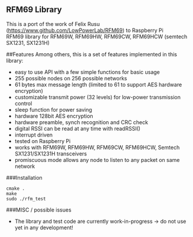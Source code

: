 RFM69 Library
----------------
This is a port of the work of Felix Rusu (https://www.github.com/LowPowerLab/RFM69) to Raspberry Pi
<br/>
RFM69 library for RFM69W, RFM69HW, RFM69CW, RFM69HCW (semtech SX1231, SX1231H)

##Features
Among others, this is a set of features implemented in this library:

- easy to use API with a few simple functions for basic usage
- 255 possible nodes on 256 possible networks
- 61 bytes max message length (limited to 61 to support AES hardware encryption)
- customizable transmit power (32 levels) for low-power transmission control
- sleep function for power saving
- hardware 128bit AES encryption
- hardware preamble, synch recognition and CRC check
- digital RSSI can be read at any time with readRSSI()
- interrupt driven
- tested on Raspberry Pi
- works with RFM69W, RFM69HW, RFM69CW, RFM69HCW, Semtech SX1231/SX1231H transceivers
- promiscuous mode allows any node to listen to any packet on same network

###Installation
```
cmake .
make
sudo ./rfm_test
```

###MISC / possible issues
- The library and test code are currently work-in-progress -> do not use yet in any development!
